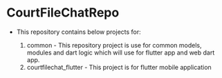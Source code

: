 # CourtFileChatRepo

* This repository contains below projects for:

	1. common - This repository project is use for common models, modules and dart logic which will use for flutter app and web dart app.
	2. courtfilechat_flutter - This project is for flutter mobile application

